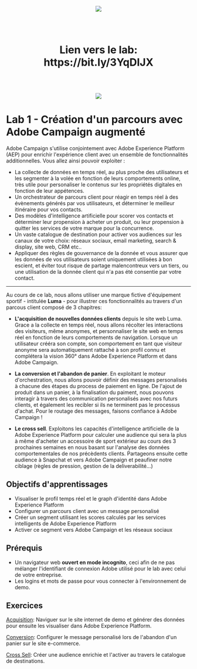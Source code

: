 <p align="center">
<img src="https://user-images.githubusercontent.com/40355195/221520115-1ee94314-36b5-4253-bd2c-745a055215b8.png" />
</p>


<div>
<br /><br />
<h1 align="center">Lien vers le lab: https://bit.ly/3YqDIJX</h1>
<br /><br />
<p align="center">
<img src="https://user-images.githubusercontent.com/40355195/223067996-4e938f6e-5dbf-4c2f-9e61-3e8aa1831fa5.png" />
</p>
</div>



# Lab 1 - Création d'un parcours avec Adobe Campaign augmenté

Adobe Campaign s'utilise conjointement avec Adobe Experience Platform (AEP) pour enrichir l'expérience client avec un ensemble de fonctionnalités additionnelles. Vous allez ainsi pouvoir exploiter :

- La collecte de données  en temps réel, au plus proche des utilisateurs et les segmenter à la volée en fonction de leurs comportements online, très utile pour personaliser le contenus sur les propriétés digitales en fonction de leur appétences.
- Un  orchestrateur de parcours client pour réagir en temps réel à des évènements générés par vos utilisateurs, et déterminer le meilleur itinéraire pour vos contacts. 
- Des modèles d'intelligence artificielle pour scorer vos contacts et déterminer leur propension à acheter un produit, ou leur propension à quitter les services de votre marque pour la concurrence. 
- Un vaste catalogue de destination pour activer vos audiences sur les canaux de votre choix: réseaux sociaux, email marketing, search & display, site web, CRM etc..
- Appliquer des règles de gouvernance de la donnée et vous assurer que les données de vos utilisateurs soient uniquement utilisées à bon escient, et éviter tout risque de partage malencontreux vers un tiers, ou une utilisation de la donnée client qui n'a pas été consentie par votre contact. 


---

Au cours de ce lab, nous allons utiliser une marque fictive d'équipement sportif - intitulée **Luma** - pour illustrer ces fonctionnalités au travers d'un parcous client composé de 3 chapitres: 

- **L'acquisition de nouvelles données clients** depuis le site web Luma. Grace a la collecte en temps réel, nous allons récolter les interactions des visiteurs, même anonymes, et personnaliser le site web en temps réel en fonction de leurs comportements de navigation. Lorsque un utilisateur crééra son compte, son comportement en tant que visiteur anonyme sera automatiquement rattaché à son profil connu et complétera la vision 360° dans Adobe Experience Platform et dans Adobe Campaign. 

- **La conversion et l'abandon de panier**. En exploitant le moteur d'orchestration, nous allons pouvoir définir des messages personalisés à chacune des étapes du process de paiement en ligne. De l'ajout de produit dans un panier, à la finalisation du paiment, nous pouvons interagir à travers des communication personalisés avec nos futurs clients, et également les recibler si ils ne terminent pas le processus d'achat. Pour le routage des messages, faisons confiance à Adobe Campaign !

- **Le cross sell**. Exploitons les capacités d'intelligence artificielle de la Adobe Experience Platform pour calculer une audience qui sera la plus à même d'acheter un accessoire de sport extérieur au cours des 3 prochaines semaines en nous basant sur l'analyse des données comportementales de nos précèdents clients. Partageons ensuite cette audience à Snapchat et vers Adobe Campaign et peaufiner notre ciblage (règles de pression, gestion de la deliverabilité...) 


## Objectifs d'apprentissages
- Visualiser le profil temps réel et le graph d'identité dans Adobe Experience Platform
- Configurer un parcours client avec un message personalisé 
- Créer un segment utilisant les scores calculés par les services intelligents de Adobe Experience Platform
- Activer ce segment vers Adobe Campaign et les réseaux sociaux


## Prérequis
- Un navigateur web **ouvert en mode incognito**, ceci afin de ne pas mélanger l'identifiant de connexion Adobe utilisé pour le lab avec celui de votre entreprise. 
- Les logins et mots de passe pour vous connecter à l'environnement de demo.



## Exercices

[Acquisition](./ca-lab1-acquisition.md): Naviguer sur le site internet de demo et générer des données pour ensuite les visualiser dans Adobe Experience Platform.

[Conversion](./ca-lab1-conversion.md): Configurer le message personalisé lors de l'abandon d'un panier sur le site e-commerce.

[Cross Sell](./ca-lab1-cross-sell.md): Créer une audience enrichie et l'activer au travers le catalogue de destinations.








